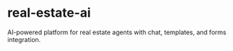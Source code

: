 # real-estate-ai
AI-powered platform for real estate agents with chat, templates, and forms integration.
